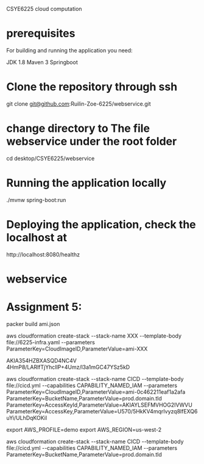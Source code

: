 
CSYE6225 cloud computation

# prerequisites

For building and running the application you need:

JDK 1.8 Maven 3 Springboot

# Clone the repository through ssh

git clone git@github.com:Ruilin-Zoe-6225/webservice.git

# change directory to The file webservice under the root folder

cd desktop/CSYE6225/webservice

# Running the application locally

./mvnw spring-boot:run

# Deploying the application, check the localhost at

http://localhost:8080/healthz

# webservice

# Assignment 5:

packer build ami.json

aws cloudformation create-stack --stack-name XXX --template-body file://6225-infra.yaml --parameters ParameterKey=CloudImageID,ParameterValue=ami-XXX

AKIA354HZBXASQD4NC4V
4HmP8/LARlfTjYhcIlP+4Umz/l3a1mGC47YSz5kD

aws cloudformation create-stack --stack-name CICD --template-body file://cicd.yml --capabilities CAPABILITY_NAMED_IAM --parameters ParameterKey=CloudImageID,ParameterValue=ami-0c462211eaf1a2afa ParameterKey=BucketName,ParameterValue=prod.domain.tld ParameterKey=AccessKeyId,ParameterValue=AKIAYLSEFMVHOG2IVWVU ParameterKey=AccessKey,ParameterValue=U570/5HkKV4mqrIvyzq8lfEXQ6uYi/ULhDqKOKil

export AWS_PROFILE=demo
export AWS_REGION=us-west-2

aws cloudformation create-stack --stack-name CICD --template-body file://cicd.yml --capabilities CAPABILITY_NAMED_IAM --parameters ParameterKey=BucketName,ParameterValue=prod.domain.tld
